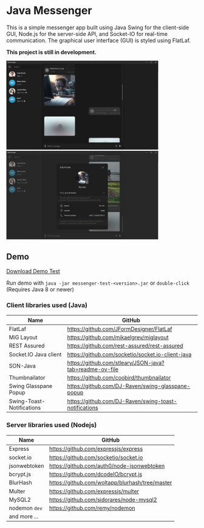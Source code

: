 # Java Messenger

This is a simple messenger app built using Java Swing for the client-side GUI, Node.js for the server-side API, and Socket-IO for real-time communication. The graphical user interface (GUI) is styled using FlatLaf.

**This project is still in development.**

<img src="https://github.com/DJ-Raven/java-messenger/blob/main/screenshot/sample-2.png?raw=true" alt="sample 2" width="400"/>&nbsp;
<img src="https://github.com/DJ-Raven/java-messenger/blob/main/screenshot/sample-3.png?raw=true" alt="sample 3" width="400"/>&nbsp;

## Demo
[Download Demo Test](messenger-client/demo/messenger-test-1.2.2.jar?raw=true)

Run demo with `java -jar messenger-test-<version>.jar` or `double-click` (Requires Java 8 or newer)

### Client libraries used (Java)
| Name | GitHub |
| ------------ | ------------ |
| FlatLaf | https://github.com/JFormDesigner/FlatLaf |
| MiG Layout | https://github.com/mikaelgrev/miglayout |
| REST Assured | https://github.com/rest-assured/rest-assured |
| Socket.IO Java client | https://github.com/socketio/socket.io-client-java |
| SON-Java | https://github.com/stleary/JSON-java?tab=readme-ov-file |
| Thumbnailator | https://github.com/coobird/thumbnailator |
| Swing Glasspane Popup | https://github.com/DJ-Raven/swing-glasspane-popup |
| Swing-Toast-Notifications | https://github.com/DJ-Raven/swing-toast-notifications |
### Server libraries used (Nodejs)
| Name | GitHub |
| ------------ | ------------ |
| Express | https://github.com/expressjs/express |
| socket.io | https://github.com/socketio/socket.io |
| jsonwebtoken | https://github.com/auth0/node-jsonwebtoken |
| bcrypt.js | https://github.com/dcodeIO/bcrypt.js |
| BlurHash | https://github.com/woltapp/blurhash/tree/master |
| Multer | https://github.com/expressjs/multer |
| MySQL2 | https://github.com/sidorares/node-mysql2 |
| nodemon `dev`| https://github.com/remy/nodemon |
| and more ... |  |
